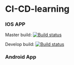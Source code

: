 # CI-CD-learning

### IOS APP

Master build: 
[![Build status](https://build.appcenter.ms/v0.1/apps/b572c63b-3c8b-4e01-b73e-03dd60f8a19e/branches/developer/badge)](https://appcenter.ms)

Develop build: 
[![Build status](https://build.appcenter.ms/v0.1/apps/b572c63b-3c8b-4e01-b73e-03dd60f8a19e/branches/developer/badge)](https://appcenter.ms)


### Android App

